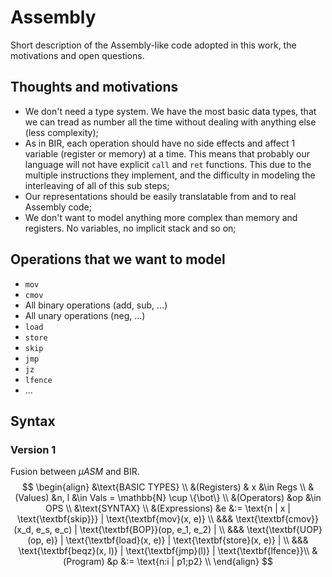 # Assembly

Short description of the Assembly-like code adopted in this work, the motivations and open questions.

## Thoughts and motivations

- We don't need a type system. We have the most basic data types, that we can tread as number all the time without dealing with anything else (less complexity);
- As in BIR, each operation should have no side effects and affect 1 variable (register or memory) at a time. This means that probably our language will not have explicit `call` and `ret` functions. This due to the multiple instructions they implement, and the difficulty in modeling the interleaving of all of this sub steps;
- Our representations should be easily translatable from and to real Assembly code;
- We don't want to model anything more complex than memory and registers. No variables, no implicit stack and so on;

## Operations that we want to model

- `mov`
- `cmov`
- All binary operations (add, sub, ...)
- All unary operations (neg, ...)
- `load`
- `store`
- `skip`
- `jmp`
- `jz`
- `lfence`
- ...

## Syntax

### Version 1
Fusion between $\mu ASM$ and BIR.
$$ 
\begin{align}
&\text{BASIC TYPES} \\
&(Registers) & x &\in Regs \\
&(Values) &n, l &\in Vals = \mathbb{N} \cup \{\bot\} \\
&(Operators) &op &\in OPS \\
&\text{SYNTAX} \\ 
&(Expressions) &e &:= \text{n | x | \text{\textbf{skip}}} | \text{\textbf{mov}(x, e)} \\
&&& \text{\textbf{cmov}}(x_d, e_s, e_c) | \text{\textbf{BOP}}(op, e_1, e_2) | \\ 
&&& \text{\textbf{UOP}(op, e)} | \text{\textbf{load}(x, e)} | \text{\textbf{store}(x, e)} | \\
&&& \text{\textbf{beqz}(x, l)} | \text{\textbf{jmp}(l)} | \text{\textbf{lfence}}\\
&(Program) &p &:= \text{n:i  |  p1;p2} \\
\end{align}
$$
